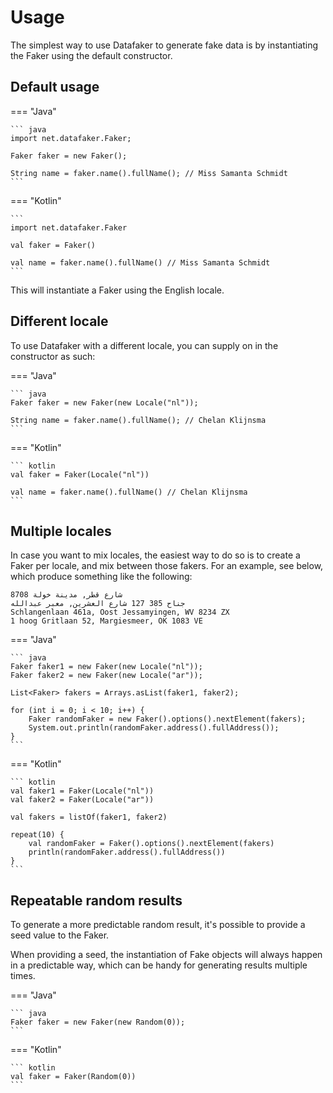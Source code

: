 # Usage

The simplest way to use Datafaker to generate fake data is by instantiating the Faker using the default
constructor.

## Default usage

=== "Java"

    ``` java
    import net.datafaker.Faker;
    
    Faker faker = new Faker();

    String name = faker.name().fullName(); // Miss Samanta Schmidt
    ```

=== "Kotlin"

    ```
    import net.datafaker.Faker
    
    val faker = Faker()
    
    val name = faker.name().fullName() // Miss Samanta Schmidt
    ```

This will instantiate a Faker using the English locale. 

## Different locale

To use Datafaker with a different locale, you can supply on in the constructor as such:

=== "Java"

    ``` java
    Faker faker = new Faker(new Locale("nl"));

    String name = faker.name().fullName(); // Chelan Klijnsma
    ```

=== "Kotlin"

    ``` kotlin
    val faker = Faker(Locale("nl"))

    val name = faker.name().fullName() // Chelan Klijnsma
    ```

## Multiple locales

In case you want to mix locales, the easiest way to do so is to create a Faker per locale, 
and mix between those fakers. For an example, see below, which produce something like the following:

```
8708 شارع قطر, مدينة خولة
جناح 385 127 شارع العشرين, معبر عبدالله
Schlangenlaan 461a, Oost Jessamyingen, WV 8234 ZX
1 hoog Gritlaan 52, Margiesmeer, OK 1083 VE
```


=== "Java"

    ``` java 
    Faker faker1 = new Faker(new Locale("nl"));
    Faker faker2 = new Faker(new Locale("ar"));

    List<Faker> fakers = Arrays.asList(faker1, faker2);

    for (int i = 0; i < 10; i++) {
        Faker randomFaker = new Faker().options().nextElement(fakers);
        System.out.println(randomFaker.address().fullAddress());
    }
    ```

=== "Kotlin"

    ``` kotlin
    val faker1 = Faker(Locale("nl"))
    val faker2 = Faker(Locale("ar"))

    val fakers = listOf(faker1, faker2)

    repeat(10) {
        val randomFaker = Faker().options().nextElement(fakers)
        println(randomFaker.address().fullAddress())
    }
    ```

## Repeatable random results

To generate a more predictable random result, it's possible to provide a seed value to the Faker. 

When providing a seed, the instantiation of Fake objects will always happen in a predictable way,
which can be handy for generating results multiple times.

=== "Java"

    ``` java
    Faker faker = new Faker(new Random(0));
    ```

=== "Kotlin"

    ``` kotlin
    val faker = Faker(Random(0))
    ```
